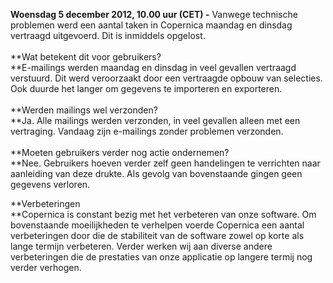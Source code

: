 **Woensdag 5 december 2012, 10.00 uur (CET) -** Vanwege technische
problemen werd een aantal taken in Copernica maandag en dinsdag
vertraagd uitgevoerd. Dit is inmiddels opgelost.  \
\
**Wat betekent dit voor gebruikers?\
**E-mailings werden maandag en dinsdag in veel gevallen vertraagd
verstuurd. Dit werd veroorzaakt door een vertraagde opbouw van
selecties. Ook duurde het langer om gegevens te importeren en
exporteren. \
\
**Werden mailings wel verzonden?\
**Ja. Alle mailings werden verzonden, in veel gevallen alleen met een
vertraging. Vandaag zijn e-mailings zonder problemen verzonden. \
\
**Moeten gebruikers verder nog actie ondernemen?\
**Nee. Gebruikers hoeven verder zelf geen handelingen te verrichten naar
aanleiding van deze drukte. Als gevolg van bovenstaande gingen geen
gegevens verloren.

**Verbeteringen\
**Copernica is constant bezig met het verbeteren van onze software. Om
bovenstaande moeilijkheden te verhelpen voerde Copernica een aantal
verbeteringen door die de stabiliteit van de software zowel op korte als
lange termijn verbeteren. Verder werken wij aan diverse andere
verbeteringen die de prestaties van onze applicatie op langere termij
nog verder verhogen. 
